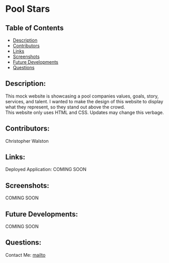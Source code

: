 # Pool Stars

## Table of Contents
* [Description](#description)
* [Contributors](#contributors)
* [Links](#links)
* [Screenshots](#screenshots)
* [Future Developments](#futuredevelopments)
* [Questions](#questions)

## Description:
This mock website is showcasing a pool companies values, goals, story, services, and talent. I wanted to make the design of this website to display what they represent, so they stand out above the crowd. <br>
This website only uses HTML and CSS. Updates may change this verbage.

## Contributors:
Christopher Walston

## Links:
Deployed Application: COMING SOON

## Screenshots:
COMING SOON

## Future Developments:
COMING SOON

## Questions:
Contact Me: [mailto](mailto:chrisrw300@gmail.com)

